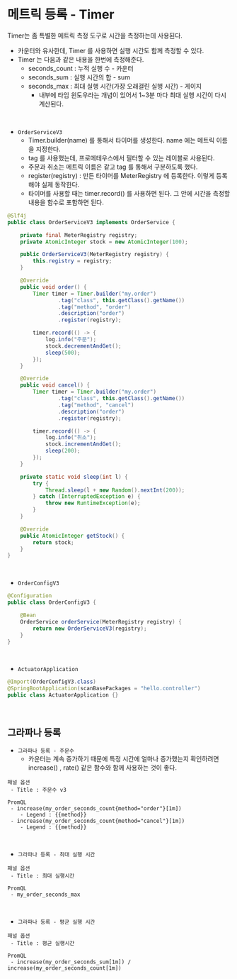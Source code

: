 # 메트릭 등록 - Timer

Timer는 좀 특별한 메트릭 측정 도구로 시간을 측정하는데 사용된다.  

 - 카운터와 유사한데, Timer 를 사용하면 실행 시간도 함께 측정할 수 있다.
 - Timer 는 다음과 같은 내용을 한번에 측정해준다.
    - seconds_count : 누적 실행 수 - 카운터
    - seconds_sum : 실행 시간의 합 - sum
    - seconds_max : 최대 실행 시간(가장 오래걸린 실행 시간) - 게이지
        - 내부에 타임 윈도우라는 개념이 있어서 1~3분 마다 최대 실행 시간이 다시 계산된다.

<br/>

 - `OrderServiceV3`
    - Timer.builder(name) 를 통해서 타이머를 생성한다. name 에는 메트릭 이름을 지정한다.
    - tag 를 사용했는데, 프로메테우스에서 필터할 수 있는 레이블로 사용된다.
    - 주문과 취소는 메트릭 이름은 같고 tag 를 통해서 구분하도록 했다.
    - register(registry) : 만든 타이머를 MeterRegistry 에 등록한다. 이렇게 등록해야 실제 동작한다.
    - 타이머를 사용할 때는 timer.record() 를 사용하면 된다. 그 안에 시간을 측정할 내용을 함수로 포함하면 된다.
```java
@Slf4j
public class OrderServiceV3 implements OrderService {

    private final MeterRegistry registry;
    private AtomicInteger stock = new AtomicInteger(100);

    public OrderServiceV3(MeterRegistry registry) {
        this.registry = registry;
    }

    @Override
    public void order() {
        Timer timer = Timer.builder("my.order")
                .tag("class", this.getClass().getName())
                .tag("method", "order")
                .description("order")
                .register(registry);

        timer.record(() -> {
            log.info("주문");
            stock.decrementAndGet();
            sleep(500);
        });
    }

    @Override
    public void cancel() {
        Timer timer = Timer.builder("my.order")
                .tag("class", this.getClass().getName())
                .tag("method", "cancel")
                .description("order")
                .register(registry);

        timer.record(() -> {
            log.info("취소");
            stock.incrementAndGet();
            sleep(200);
        });
    }

    private static void sleep(int l) {
        try {
            Thread.sleep(l + new Random().nextInt(200));
        } catch (InterruptedException e) {
            throw new RuntimeException(e);
        }
    }

    @Override
    public AtomicInteger getStock() {
        return stock;
    }
}
```

<br/>

 - `OrderConfigV3`
```java
@Configuration
public class OrderConfigV3 {

    @Bean
    OrderService orderService(MeterRegistry registry) {
        return new OrderServiceV3(registry);
    }
}
```

<br/>

 - `ActuatorApplication`
```java
@Import(OrderConfigV3.class)
@SpringBootApplication(scanBasePackages = "hello.controller")
public class ActuatorApplication {}
```

<br/>

## 그라파나 등록

 - `그라파나 등록 - 주문수`
    - 카운터는 계속 증가하기 때문에 특정 시간에 얼마나 증가했는지 확인하려면 increase() , rate() 같은 함수와 함께 사용하는 것이 좋다.
```
패널 옵션
 - Title : 주문수 v3

PromQL
 - increase(my_order_seconds_count{method="order"}[1m])
    - Legend : {{method}}
 - increase(my_order_seconds_count{method="cancel"}[1m])
    - Legend : {{method}}
```

<br/>

 - `그라파나 등록 - 최대 실행 시간`
```
패널 옵션
 - Title : 최대 실행시간

PromQL
 - my_order_seconds_max
```

<br/>

 - `그라파나 등록 - 평균 실행 시간`
```
패널 옵션
 - Title : 평균 실행시간

PromQL
 - increase(my_order_seconds_sum[1m]) / increase(my_order_seconds_count[1m])
```

